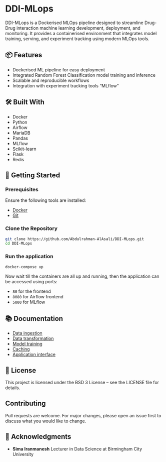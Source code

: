 # DDI-MLops

DDI-MLops is a Dockerised MLOps pipeline designed to streamline Drug-Drug interaction machine learning development, deployment, and monitoring. It provides a containerised environment that integrates model training, serving, and experiment tracking using modern MLOps tools.

## 📦 Features

- Dockerised ML pipeline for easy deployment
- Integrated Random Forest Classification model training and inference
- Scalable and reproducible workflows
- Integration with experiment tracking tools “MLflow”

## 🛠️ Built With
- Docker
- Python
- Airflow
- MariaDB
- Pandas
- MLflow
- Scikit-learn
- Flask
- Redis

<!-- - [Docker](doc/docker.md)
- [Python](doc/python.md)
- [Airflow](doc/airflow.md)
- [MariaDB](doc/mariadb.md)
- [Pandas](doc/Pandas.md)
- [MLflow](doc/mlflow.md)
- [Scikit-learn](doc/scikit-learn.md)
- [Flask](doc/flask.md)
- [Redis](doc/redis.md) -->
## 🐳 Getting Started

### Prerequisites

Ensure the following tools are installed:

- [Docker](https://www.docker.com/get-started)
- [Git](https://git-scm.com/)

### Clone the Repository

```bash
git clone https://github.com/Abdulrahman-AlAsali/DDI-MLops.git
cd DDI-MLops
```

### Run the application

```bash
docker-compose up
```

Now wait till the containers are all up and running, then the application can be accessed using ports:
- `80` for the frontend
- `8080` for Airflow frontend
- `5000` for MLflow

## 📚 Documentation
- [Data ingestion](doc/data_ingestion.md)
- [Data transformation](doc/data_transformation.md)
- [Model training](doc/model_training.md)
- [Caching](doc/caching.md)
- [Application interface](doc/application_interface.md)

## 📄 License
This project is licensed under the BSD 3 License – see the LICENSE file for details.

## Contributing
Pull requests are welcome. For major changes, please open an issue first
to discuss what you would like to change.

## 🙌 Acknowledgments 
- **Sima Iranmanesh** Lecturer in Data Science at Birmingham City University
